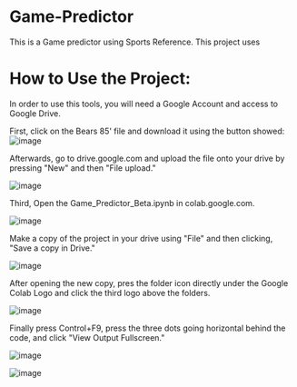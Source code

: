 # Game-Predictor
This is a Game predictor using Sports Reference. This project uses 

# How to Use the Project:

In order to use this tools, you will need a Google Account and access to Google Drive.

First, click on the Bears 85' file and download it using the button showed:
![image](https://github.com/user-attachments/assets/5b585475-5f83-48d1-a356-113bc68e27ae)

Afterwards, go to drive.google.com and upload the file onto your drive by pressing "New" and then "File upload."

![image](https://github.com/user-attachments/assets/44553c8f-ca3a-496f-b92c-a530e0c3e4eb)


Third, Open the Game_Predictor_Beta.ipynb in colab.google.com.

![image](https://github.com/user-attachments/assets/216a50a2-86f6-404f-b3cc-cd4045cda0c8)

Make a copy of the project in your drive using "File" and then clicking, "Save a copy in Drive."

![image](https://github.com/user-attachments/assets/889c4724-694c-46ad-9d0e-a57954f1448b)

After opening the new copy, pres the folder icon directly under the Google Colab Logo and click the third logo above the folders.

![image](https://github.com/user-attachments/assets/15b50dfc-2702-42a3-8188-2076abc8ed6a)

Finally press Control+F9, press the three dots going horizontal behind the code, and click "View Output Fullscreen."

![image](https://github.com/user-attachments/assets/c0d65cae-7c04-4cc9-a14f-a3ee003e6836)

![image](https://github.com/user-attachments/assets/e4e16267-94e2-4182-98ec-974e0ec16824)

